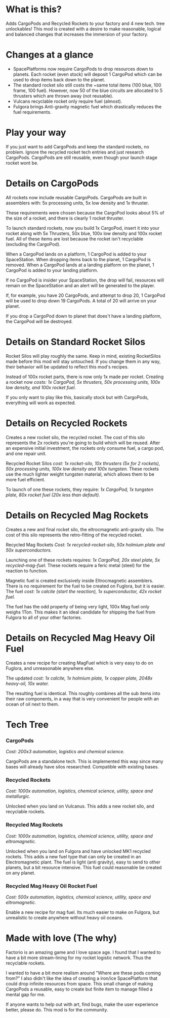 # What is this?

Adds CargoPods and Recycled Rockets to your factory and 4 new tech. tree unlockables! This mod is created with a desire to make reasonable, logical and balanced changes that increases the immersion of your factory.

# Changes at a glance
* SpacePlatforms now require CargoPods to drop resources down to planets. Each rocket (even stock) will deposit 1 CargoPod which can be used to drop items back down to the planet.
* The standard rocket silo still costs the ~same total items (100 blue, 100 frame, 100 fuel). However, now 50 of the blue circuits are allocated to 5 thrusters which are thrown away (not reusable).
* Vulcans recyclable rocket only require fuel (almost).
* Fulgora brings Anti-gravity magnetic fuel which drastically reduces the fuel requirements.

# Play your way

If you just want to add CargoPods and keep the standard rockets, no problem. Ignore the recycled rocket tech entries and just research CargoPods. CargoPods are still reusable, even though your launch stage rocket wont be.

# Details on CargoPods

All rockets now include reusable CargoPods. CargoPods are built in assemblers with: 5x processing units, 5x low density and 1x thruster.

These requirements were chosen because the CargoPod looks about 5% of the size of a rocket, and there is clearly 1 rocket thruster.

To launch standard rockets, now you build 1x CargoPod, insert it into your rocket along with 5x Thrusters, 50x blue, 100x low density and 100x rocket fuel. All of these items are lost because the rocket isn't recyclable (excluding the CargoPod).

When a CargoPod lands on a platform, 1 CargoPod is added to your SpaceStation. When dropping items back to the planet, 1 CargoPod is removed. When a CargoPod lands at a landing platform on the planet, 1 CargoPod is added to your landing platform.

If no CargoPod is insider your SpaceStation, the drop will fail, resources will remain on the SpaceStation and an alert will be generated to the player.

If, for example, you have 20 CargoPods, and attempt to drop 20, 1 CargoPod will be used to drop down 19 CargoPods. A total of 20 will arrive on your planet.

If you drop a CargoPod down to planet that does't have a landing platform, the CargoPod will be destroyed.

# Details on Standard Rocket Silos

Rocket Silos will play roughly the same. Keep in mind, existing RocketSilos made before this mod will stay untouched. If you change them in any way, their behavior will be updated to reflect this mod's recipes.

Instead of 100x rocket parts, there is now only 1x made per rocket. Creating a rocket now *costs: 1x CargoPod, 5x thrusters, 50x processing units, 100x low density, and 100x rocket fuel.*

If you only want to play like this, basically stock but with CargoPods, everything will work as expected.

# Details on Recycled Rockets

Creates a new rocket silo, the recycled rocket. The cost of this silo represents the 2x rockets you're going to build which will be reused. After an expensive initial investment, the rockets only consume fuel, a cargo pod, and one repair unit.

Recycled Rocket Silos *cost: 1x rocket-silo, 10x thrusters (5x for 2 rockets), 50x processing units, 100x low density and 100x tungsten.* These rockets use the much lighter weight tungsten material, which allows them to be more fuel efficient.

To launch of one these rockets, they require: *1x CargoPod, 1x tungsten plate, 80x rocket fuel (20x less than default).*

# Details on Recycled Mag Rockets

Creates a new and final rocket silo, the eltrocmagnetic anti-gravity silo. The cost of this silo represents the retro-fitting of the recycled rocket. 

Recycled Mag Rockets *Cost: 1x recycled-rocket-silo, 50x holmium plate and 50x superconductors.*

Launching one of these rockets requires: *1x CargoPod, 20x steel plate, 5x recycled-mag-fuel*. These rockets require a feric metal (steel) for the reaction to function.

Magnetic fuel is created exclusively inside Eltrocmagnetic assemblers. There is no requirement for the fuel to be created on Fuglora, but it is easier. The fuel *cost: 1x calcite (start the reaction), 1x superconductor, 42x rocket fuel.* 

The fuel has the odd property of being very light, 100x Mag fuel only weighs 1Ton. This makes it an ideal candidate for shipping the fuel from Fulgora to all of your other factories.

# Details on Recycled Mag Heavy Oil Fuel

Creates a new recipe for creating MagFuel which is very easy to do on Fuglora, and unreasonable anywhere else.

The updated *cost: 1x calcite, 1x holmium plate, 1x copper plate, 2048x heavy-oil, 10x water.*

The resulting fuel is identical. This roughly combines all the sub items into their raw components, in a way that is very convenient for people with an ocean of oil next to them.

# Tech Tree

### CargoPods

*Cost: 200x3 automation, logistics and chemical science.*

CargoPods are a standalone tech. This is implemented this way since many bases will already have silos researched. Compatible with existing bases.

### Recycled Rockets

*Cost: 1000x automation, logistics, chemical science, utility, space and metallurgic.*

Unlocked when you land on Vulcanus. This adds a new rocket silo, and recyclable rockets.

### Recycled Mag Rockets

*Cost: 1000x automation, logistics, chemical science, utility, space and  eltromagnetic.*

Unlocked when you land on Fulgora and have unlocked MK1 recycled rockets. This adds a new fuel type that can only be created in an Electromagnetic plant. The fuel is light (anti gravity), easy to send to other planets, but a bit resource intensive. This fuel could reasonable be created on any planet.

### Recycled Mag Heavy Oil Rocket Fuel

*Cost: 500x automation, logistics, chemical science, utility, space and  eltromagnetic.*

Enable a new recipe for mag fuel. Its much easier to make on Fulgora, but unrealistic to create anywhere without heavy oil oceans.

# Made with love (The why)

Factorio is an amazing game and I love space age. I found that I wanted to have a bit more stream-lining for my rocket logistic network. Thus the recyclable rockets.

I wanted to have a bit more realism around "Where are these pods coming from?" I also didn't like the idea of creating a iron/ice SpacePlatform that could drop infinite resources from space. This small change of making CargoPods a reusable, easy to create but finite item to manage filled a mental gap for me.

If anyone wants to help out with art, find bugs, make the user experience better, please do. This mod is for the community.
